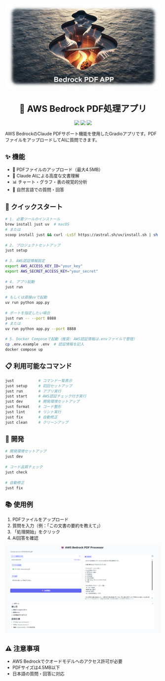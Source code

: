 <div align="center">

![](header.png)

# 🤖 AWS Bedrock PDF処理アプリ

<p>
  <img src="https://img.shields.io/badge/Python-3.11-blue?logo=python">
  <img src="https://img.shields.io/badge/Gradio-5.22.0-orange?logo=gradio">
  <img src="https://img.shields.io/badge/AWS%20Bedrock-Enabled-yellow?logo=amazon-aws">
</p>

</div>

AWS BedrockのClaude PDFサポート機能を使用したGradioアプリです。PDFファイルをアップロードしてAIに質問できます。

## ✨ 機能

- 📄 PDFファイルのアップロード（最大4.5MB）
- 🧠 Claude AIによる高度な文書理解
- 📊 チャート・グラフ・表の視覚的分析
- 💬 自然言語での質問・回答

## 🚀 クイックスタート

```bash
# 1. 必要ツールのインストール
brew install just uv  # macOS
# または
scoop install just && curl -LsSf https://astral.sh/uv/install.sh | sh

# 2. プロジェクトセットアップ
just setup

# 3. AWS認証情報設定
export AWS_ACCESS_KEY_ID="your_key"
export AWS_SECRET_ACCESS_KEY="your_secret"

# 4. アプリ起動
just run

# もしくは直接uvで起動
uv run python app.py

# ポートを指定したい場合
just run -- --port 8888
# または
uv run python app.py --port 8888

# 5. Docker Composeで起動（推奨: AWS認証情報は.envファイルで管理）
cp .env.example .env  # 認証情報を記入
docker compose up
```

## 📋 利用可能なコマンド

```bash
just           # コマンド一覧表示
just setup     # 初回セットアップ
just run       # アプリ実行
just start     # AWS認証チェック付き実行
just dev       # 開発環境セットアップ
just format    # コード整形
just lint      # リント実行
just fix       # 自動修正
just clean     # クリーンアップ
```

## 🔧 開発

```bash
# 開発環境セットアップ
just dev

# コード品質チェック
just check

# 自動修正
just fix
```

## 📚 使用例

1. PDFファイルをアップロード
2. 質問を入力（例：「この文書の要約を教えて」）
3. 「処理開始」をクリック
4. AI回答を確認


![alt text](image.png)

## ⚠️ 注意事項

- AWS Bedrockでクオードモデルへのアクセス許可が必要
- PDFサイズは4.5MB以下
- 日本語の質問・回答に対応
